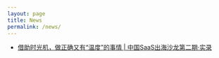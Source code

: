 ```yaml
---
layout: page
title: News
permalink: /news/
---
```


* [借助时光机，做正确又有“温度”的事情 | 中国SaaS出海沙龙第二期·实录](https://mp.weixin.qq.com/s/hn1nhu5P5WJkQhEfeTGgEw)
